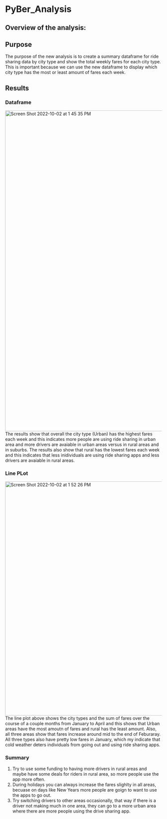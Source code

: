 # PyBer_Analysis

## Overview of the analysis:

## Purpose

The purpose of the new analysis is to create a summary dataframe for ride sharing data by city type and show the total weekly fares for each city type. This is important because we can use the new dataframe to display which city type has the most or least amount of fares each week. 

## Results

### Dataframe 

<img width="1029" alt="Screen Shot 2022-10-02 at 1 45 35 PM" src="https://user-images.githubusercontent.com/110268006/193468411-57fa5194-25e6-4a6f-bf00-77bbbdefd7a7.png">
The results show that overall the city type (Urban) has the highest fares each week and this indicates more people are using ride sharing in urban area and more drivers are avaiable in urban areas versus in rural areas and in suburbs. The results also show that rural has the lowest fares each week and this indicates that less inidividuals are using ride sharing apps and less drivers are avaiable in rural areas.

### Line PLot

<img width="751" alt="Screen Shot 2022-10-02 at 1 52 26 PM" src="https://user-images.githubusercontent.com/110268006/193468637-6500c65f-b659-4961-b831-aafeb578f161.png">
The line plot above shows the city types and the sum of fares over the course of a couple months from January to April and this shows that Urban areas have the most amoutn of fares and rural has the least amount. Also, all three areas show that fares increase around mid to the end of Feburaray. All three types also have pretty low fares in January, which my indicate that cold weather deters individuals from going out and using ride sharing apps. 

### Summary

1. Try to use some funding to having more drivers in rural areas and maybe have some deals for riders in rural area, so more people use the app more often.
2. During holidays you can always increase the fares slighlty in all areas, becuase on days like New Years more people are goign to want to use the apps to go out. 
3. Try switching drivers to other areas occasionally, that way if there is a driver not making much in one area, they can go to a more urban area where there are more people using the drive sharing app. 
